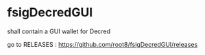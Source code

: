 # fsigDecredGUI
shall contain a GUI wallet for Decred

go to RELEASES :
https://github.com/root8/fsigDecredGUI/releases
